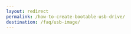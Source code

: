 ```yaml
---
layout: redirect
permalink: /how-to-create-bootable-usb-drive/
destination: /faq/usb-image/
---
```

